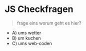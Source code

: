 JS Checkfragen
========================

> frage eins worum geht
> es hier?

- A) ums wetter
- B) um kuchen
- C) ums web-coden
